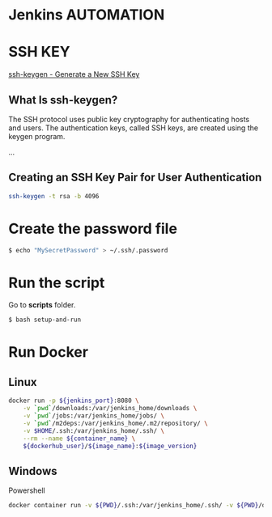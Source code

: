 # Jenkins AUTOMATION

# SSH KEY

<a href="https://www.ssh.com/ssh/keygen/">ssh-keygen - Generate a New SSH Key</a>

## What Is ssh-keygen?

<p>The SSH protocol uses public key cryptography for authenticating hosts and users. The authentication keys, called SSH keys, are created using the keygen program.</p>
<p>...</p>

## Creating an SSH Key Pair for User Authentication

```bash
ssh-keygen -t rsa -b 4096
```

# Create the password file

```bash
$ echo "MySecretPassword" > ~/.ssh/.password
```

# Run the script

<p>
Go to <b>scripts</b> folder.</p>

```bash
$ bash setup-and-run
```

# Run Docker

## Linux

```bash
docker run -p ${jenkins_port}:8080 \
    -v `pwd`/downloads:/var/jenkins_home/downloads \
    -v `pwd`/jobs:/var/jenkins_home/jobs/ \
    -v `pwd`/m2deps:/var/jenkins_home/.m2/repository/ \
    -v $HOME/.ssh:/var/jenkins_home/.ssh/ \
    --rm --name ${container_name} \
    ${dockerhub_user}/${image_name}:${image_version}
```

## Windows

Powershell

```bash
docker container run -v ${PWD}/.ssh:/var/jenkins_home/.ssh/ -v ${PWD}/downloads:/var/jenkins_home/downloads --rm --name ${container_name} -p ${jenkins_port}:8080 ${dockerhub_user}/${image_name}:${image_version}
```
